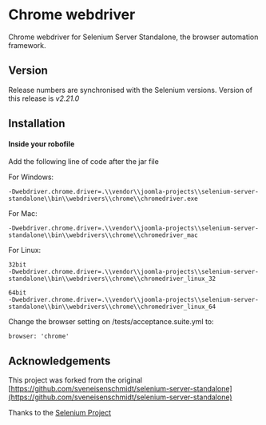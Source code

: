 # Chrome webdriver

Chrome webdriver for Selenium Server Standalone, the browser automation framework.

## Version
Release numbers are synchronised with the Selenium versions.
Version of this release is *v2.21.0*

## Installation

#### Inside your robofile

Add the following line of code after the jar file

For Windows:
```
-Dwebdriver.chrome.driver=.\\vendor\\joomla-projects\\selenium-server-standalone\\bin\\webdrivers\\chrome\\chromedriver.exe
```

For Mac:
```
-Dwebdriver.chrome.driver=.\\vendor\\joomla-projects\\selenium-server-standalone\\bin\\webdrivers\\chrome\\chromedriver_mac
```

For Linux:
```
32bit
-Dwebdriver.chrome.driver=.\\vendor\\joomla-projects\\selenium-server-standalone\\bin\\webdrivers\\chrome\\chromedriver_linux_32
```
```
64bit
-Dwebdriver.chrome.driver=.\\vendor\\joomla-projects\\selenium-server-standalone\\bin\\webdrivers\\chrome\\chromedriver_linux_64
```

Change the browser setting on /tests/acceptance.suite.yml to:
```
browser: 'chrome'
```

## Acknowledgements
This project was forked from the original [https://github.com/sveneisenschmidt/selenium-server-standalone](https://github.com/sveneisenschmidt/selenium-server-standalone)

Thanks to the [Selenium Project](http://docs.seleniumhq.org/)
